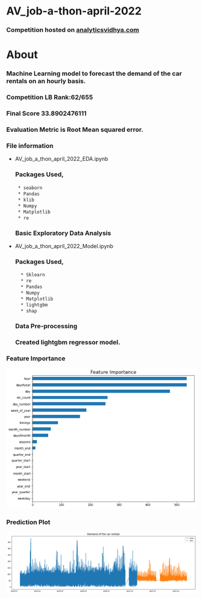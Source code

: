 # AV_job-a-thon-april-2022


### Competition hosted on <a href="https://datahack.analyticsvidhya.com/contest/job-a-thon-april-2022/?utm_source=datahack&utm_medium=navbar"> analyticsvidhya.com </a>

# About

### Machine Learning model to forecast the demand of the car rentals on an hourly basis.


### Competition LB Rank:62/655

### Final Score 33.8902476111

### Evaluation Metric is Root Mean squared error.

### File information

 * AV_job_a_thon_april_2022_EDA.ipynb
 
    ### Packages Used,
        * seaborn
        * Pandas
        * klib
        * Numpy
        * Matplotlib
        * re
    ### Basic Exploratory Data Analysis
    
* AV_job_a_thon_april_2022_Model.ipynb

    ### Packages Used,
        * Sklearn
        * re
        * Pandas
        * Numpy
        * Matplotlib
        * lightgbm
        * shap
      
     ### Data Pre-processing         
     ### Created  lightgbm regressor model. 

     

### Feature Importance  

![Alt text](https://github.com/hariprasath-v/AV_job-a-thon-april-2022/blob/main/Feature_Importance_plot.png)


### Prediction Plot

![Alt text](https://github.com/hariprasath-v/AV_job-a-thon-april-2022/blob/main/Prediction_plot.png)



